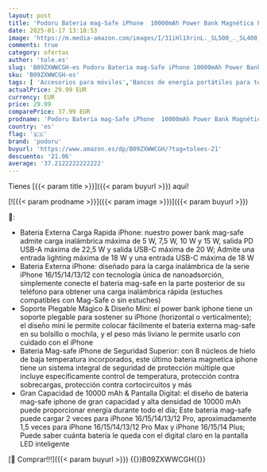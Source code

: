 ```yaml
---
layout: post
title: 'Podoru Bateria mag-Safe iPhone  10000mAh Power Bank Magnética PD 22.5W Bateria Externa Carga Rapida Inalámbrico Batería mag-Safe Pantalla LED Cargador Portatil para iPhone 16/15/14/13/12  Negro'
date: 2025-01-17 13:18:53
image: 'https://m.media-amazon.com/images/I/31iHl1XrinL._SL500_._SL400_.jpg'
comments: true
category: ofertas
author: 'tole.es'
slug: 'B09ZXWWCGH-es Podoru Bateria mag-Safe iPhone 10000mAh Power Bank...'
sku: 'B09ZXWWCGH-es'
tags: [ 'Accesorios para móviles','Bancos de energía portátiles para teléfonos móviles','Cargadores para móviles','Comunicación móvil y accesorios','Electrónica','iphone','podoru','🇪🇸', ]
actualPrice: 29.99 EUR
currency: EUR
price: 29.99
comparePrice: 37.99 EUR
prodname: 'Podoru Bateria mag-Safe iPhone  10000mAh Power Bank Magnética PD 22.5W Bateria Externa Carga Rapida Inalámbrico Batería mag-Safe Pantalla LED Cargador Portatil para iPhone 16/15/14/13/12  Negro'
country: 'es'
flag: '🇪🇸'
brand: 'podoru'
buyurl: 'https://www.amazon.es/dp/B09ZXWWCGH/?tag=tolees-21'
descuento: '21.06'
average: '37.2122222222222'
---
```


Tienes [{{< param title >}}]({{< param buyurl >}}) aqui!

[![{{< param prodname >}}]({{< param image >}})]({{< param buyurl >}})

🔎:

- Bateria Externa Carga Rapida iPhone: nuestro power bank mag-safe admite carga inalámbrica máxima de 5 W, 7,5 W, 10 W y 15 W, salida PD USB-A máxima de 22,5 W y salida USB-C máxima de 20 W; Admite una entrada lighting máxima de 18 W y una entrada USB-C máxima de 18 W
- Bateria Externa iPhone: diseñado para la carga inalámbrica de la serie iPhone 16/15/14/13/12 con tecnología única de nanoadsorción, simplemente conecte el bateria mag-safe en la parte posterior de su teléfono para obtener una carga inalámbrica rápida (estuches compatibles con Mag-Safe o sin estuches)
- Soporte Plegable Mágico & Diseño Mini: el power bank iphone tiene un soporte plegable para sostener su iPhone (horizontal o verticalmente); el diseño mini le permite colocar fácilmente el bateria externa mag-safe en su bolsillo o mochila, y el peso más liviano le permite usarlo con cuidado con el iPhone
- Bateria Mag-safe iPhone de Seguridad Superior: con 8 núcleos de hielo de baja temperatura incorporados, este último bateria magnetica iphone tiene un sistema integral de seguridad de protección múltiple que incluye específicamente control de temperatura, protección contra sobrecargas, protección contra cortocircuitos y más
- Gran Capacidad de 10000 mAh & Pantalla Digital: el diseño de bateria mag-safe iphone de gran capacidad y alta densidad de 10000 mAh puede proporcionar energía durante todo el día; Este bateria mag-safe puede cargar 2 veces para iPhone 16/15/14/13/12 Pro, aproximadamente 1,5 veces para iPhone 16/15/14/13/12 Pro Max y iPhone 16/15/14 Plus; Puede saber cuánta batería le queda con el digital claro en la pantalla LED inteligente

[🛒 Comprar!!!]({{< param buyurl >}})
{{<world>}}B09ZXWWCGH{{</world>}}
